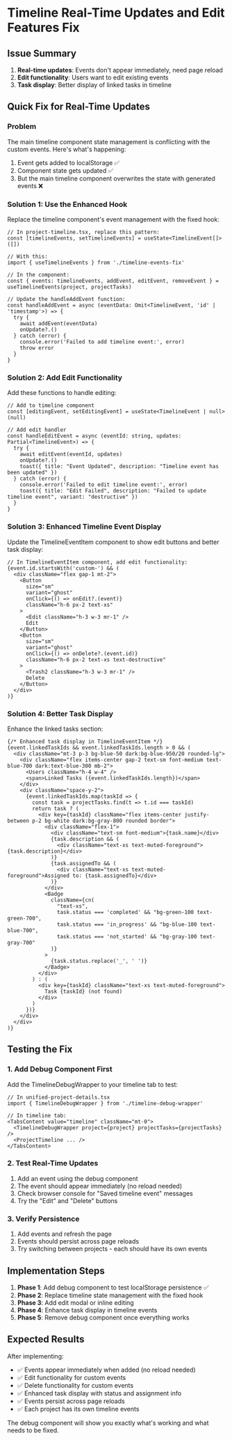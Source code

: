 # Timeline Real-Time Updates and Edit Features Fix

## Issue Summary
1. **Real-time updates**: Events don't appear immediately, need page reload
2. **Edit functionality**: Users want to edit existing events  
3. **Task display**: Better display of linked tasks in timeline

## Quick Fix for Real-Time Updates

### Problem
The main timeline component state management is conflicting with the custom events. Here's what's happening:

1. Event gets added to localStorage ✅
2. Component state gets updated ✅
3. But the main timeline component overwrites the state with generated events ❌

### Solution 1: Use the Enhanced Hook

Replace the timeline component's event management with the fixed hook:

```tsx
// In project-timeline.tsx, replace this pattern:
const [timelineEvents, setTimelineEvents] = useState<TimelineEvent[]>([])

// With this:
import { useTimelineEvents } from './timeline-events-fix'

// In the component:
const { events: timelineEvents, addEvent, editEvent, removeEvent } = useTimelineEvents(project, projectTasks)

// Update the handleAddEvent function:
const handleAddEvent = async (eventData: Omit<TimelineEvent, 'id' | 'timestamp'>) => {
  try {
    await addEvent(eventData)
    onUpdate?.()
  } catch (error) {
    console.error('Failed to add timeline event:', error)
    throw error
  }
}
```

### Solution 2: Add Edit Functionality

Add these functions to handle editing:

```tsx
// Add to timeline component
const [editingEvent, setEditingEvent] = useState<TimelineEvent | null>(null)

// Add edit handler
const handleEditEvent = async (eventId: string, updates: Partial<TimelineEvent>) => {
  try {
    await editEvent(eventId, updates)
    onUpdate?.()
    toast({ title: "Event Updated", description: "Timeline event has been updated" })
  } catch (error) {
    console.error('Failed to edit timeline event:', error)
    toast({ title: "Edit Failed", description: "Failed to update timeline event", variant: "destructive" })
  }
}
```

### Solution 3: Enhanced Timeline Event Display

Update the TimelineEventItem component to show edit buttons and better task display:

```tsx
// In TimelineEventItem component, add edit functionality:
{event.id.startsWith('custom-') && (
  <div className="flex gap-1 mt-2">
    <Button 
      size="sm" 
      variant="ghost" 
      onClick={() => onEdit?.(event)}
      className="h-6 px-2 text-xs"
    >
      <Edit className="h-3 w-3 mr-1" />
      Edit
    </Button>
    <Button 
      size="sm" 
      variant="ghost" 
      onClick={() => onDelete?.(event.id)}
      className="h-6 px-2 text-xs text-destructive"
    >
      <Trash2 className="h-3 w-3 mr-1" />
      Delete
    </Button>
  </div>
)}
```

### Solution 4: Better Task Display

Enhance the linked tasks section:

```tsx
{/* Enhanced task display in TimelineEventItem */}
{event.linkedTaskIds && event.linkedTaskIds.length > 0 && (
  <div className="mt-3 p-3 bg-blue-50 dark:bg-blue-950/20 rounded-lg">
    <div className="flex items-center gap-2 text-sm font-medium text-blue-700 dark:text-blue-300 mb-2">
      <Users className="h-4 w-4" />
      <span>Linked Tasks ({event.linkedTaskIds.length})</span>
    </div>
    <div className="space-y-2">
      {event.linkedTaskIds.map(taskId => {
        const task = projectTasks.find(t => t.id === taskId)
        return task ? (
          <div key={taskId} className="flex items-center justify-between p-2 bg-white dark:bg-gray-800 rounded border">
            <div className="flex-1">
              <div className="text-sm font-medium">{task.name}</div>
              {task.description && (
                <div className="text-xs text-muted-foreground">{task.description}</div>
              )}
              {task.assignedTo && (
                <div className="text-xs text-muted-foreground">Assigned to: {task.assignedTo}</div>
              )}
            </div>
            <Badge 
              className={cn(
                "text-xs",
                task.status === 'completed' && "bg-green-100 text-green-700",
                task.status === 'in_progress' && "bg-blue-100 text-blue-700",
                task.status === 'not_started' && "bg-gray-100 text-gray-700"
              )}
            >
              {task.status.replace('_', ' ')}
            </Badge>
          </div>
        ) : (
          <div key={taskId} className="text-xs text-muted-foreground">
            Task {taskId} (not found)
          </div>
        )
      })}
    </div>
  </div>
)}
```

## Testing the Fix

### 1. Add Debug Component First
Add the TimelineDebugWrapper to your timeline tab to test:

```tsx
// In unified-project-details.tsx
import { TimelineDebugWrapper } from './timeline-debug-wrapper'

// In timeline tab:
<TabsContent value="timeline" className="mt-0">
  <TimelineDebugWrapper project={project} projectTasks={projectTasks} />
  <ProjectTimeline ... />
</TabsContent>
```

### 2. Test Real-Time Updates
1. Add an event using the debug component
2. The event should appear immediately (no reload needed)
3. Check browser console for "Saved timeline event" messages
4. Try the "Edit" and "Delete" buttons

### 3. Verify Persistence  
1. Add events and refresh the page
2. Events should persist across page reloads
3. Try switching between projects - each should have its own events

## Implementation Steps

1. **Phase 1**: Add debug component to test localStorage persistence ✅
2. **Phase 2**: Replace timeline state management with the fixed hook
3. **Phase 3**: Add edit modal or inline editing
4. **Phase 4**: Enhance task display in timeline events
5. **Phase 5**: Remove debug component once everything works

## Expected Results

After implementing:
- ✅ Events appear immediately when added (no reload needed)
- ✅ Edit functionality for custom events
- ✅ Delete functionality for custom events  
- ✅ Enhanced task display with status and assignment info
- ✅ Events persist across page reloads
- ✅ Each project has its own timeline events

The debug component will show you exactly what's working and what needs to be fixed. 
